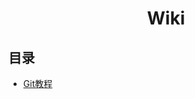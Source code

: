 <h1 align="center">Wiki</h1>

## 目录
- [Git教程](https://github.com/xuanpro/Wiki/blob/main/Content/git.md)
